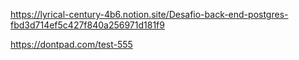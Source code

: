 https://lyrical-century-4b6.notion.site/Desafio-back-end-postgres-fbd3d714ef5c427f840a256971d181f9

https://dontpad.com/test-555